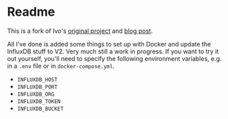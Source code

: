 # Readme

This is a fork of Ivo's [original project](https://github.com/ivailop7/Healthkit-influxdb-grafana) and [blog post](https://www.ivaylopavlov.com/charting-apple-healthkit-data-in-grafana/#.YyN_lS-B3yI).

All I've done is added some things to set up with Docker and update the InfluxDB stuff to V2. Very much still a work in progress. If you want to try it out yourself, you'll need to specify the following environment variables, e.g. in a `.env` file or in `docker-compose.yml`.
* `INFLUXDB_HOST`
* `INFLUXDB_PORT`
* `INFLUXDB_ORG`
* `INFLUXDB_TOKEN`
* `INFLUXDB_BUCKET`